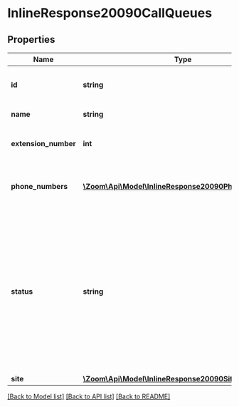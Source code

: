 # InlineResponse20090CallQueues

## Properties
Name | Type | Description | Notes
------------ | ------------- | ------------- | -------------
**id** | **string** | Unique Identifier of the Call Queue. | [optional] 
**name** | **string** | Name of the Call Queue. | [optional] 
**extension_number** | **int** | Extension number assigned to the queue. | [optional] 
**phone_numbers** | [**\Zoom\Api\Model\InlineResponse20090PhoneNumbers[]**](InlineResponse20090PhoneNumbers.md) | Phone number(s) assigned to the call queue. | [optional] 
**status** | **string** | Status of the Call Queue.&lt;br&gt;&#x60;active&#x60;: Call queue is enabled and active.&lt;br&gt;&#x60;inactive&#x60;: Call queue is inactive. Inactive call queues cannot be called but will retain its settings and appear in the [Call Queues](https://zoom.us/pbx/page/telephone/groups#/groups) page. | [optional] 
**site** | [**\Zoom\Api\Model\InlineResponse20090Site**](InlineResponse20090Site.md) |  | [optional] 

[[Back to Model list]](../README.md#documentation-for-models) [[Back to API list]](../README.md#documentation-for-api-endpoints) [[Back to README]](../README.md)


